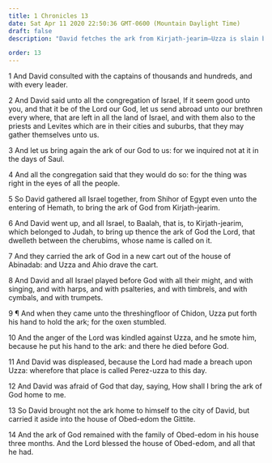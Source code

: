 ```yaml
---
title: 1 Chronicles 13
date: Sat Apr 11 2020 22:50:36 GMT-0600 (Mountain Daylight Time)
draft: false
description: "David fetches the ark from Kirjath-jearim—Uzza is slain by the Lord when he steadies the ark—The house of Obed-edom prospers because they care for the ark."

order: 13
---
```

    
1 And David consulted with the captains of thousands and hundreds, and with every leader.

2 And David said unto all the congregation of Israel, If it seem good unto you, and that it be of the Lord our God, let us send abroad unto our brethren every where, that are left in all the land of Israel, and with them also to the priests and Levites which are in their cities and suburbs, that they may gather themselves unto us.

3 And let us bring again the ark of our God to us: for we inquired not at it in the days of Saul.

4 And all the congregation said that they would do so: for the thing was right in the eyes of all the people.

5 So David gathered all Israel together, from Shihor of Egypt even unto the entering of Hemath, to bring the ark of God from Kirjath-jearim.

6 And David went up, and all Israel, to Baalah, that is, to Kirjath-jearim, which belonged to Judah, to bring up thence the ark of God the Lord, that dwelleth between the cherubims, whose name is called on it.

7 And they carried the ark of God in a new cart out of the house of Abinadab: and Uzza and Ahio drave the cart.

8 And David and all Israel played before God with all their might, and with singing, and with harps, and with psalteries, and with timbrels, and with cymbals, and with trumpets.

9 ¶ And when they came unto the threshingfloor of Chidon, Uzza put forth his hand to hold the ark; for the oxen stumbled.

10 And the anger of the Lord was kindled against Uzza, and he smote him, because he put his hand to the ark: and there he died before God.

11 And David was displeased, because the Lord had made a breach upon Uzza: wherefore that place is called Perez-uzza to this day.

12 And David was afraid of God that day, saying, How shall I bring the ark of God home to me.

13 So David brought not the ark home to himself to the city of David, but carried it aside into the house of Obed-edom the Gittite.

14 And the ark of God remained with the family of Obed-edom in his house three months. And the Lord blessed the house of Obed-edom, and all that he had.
